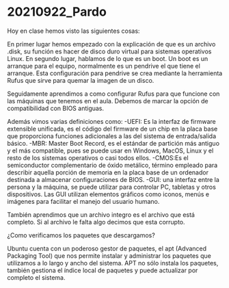 ﻿# 20210922_Pardo
Hoy en clase hemos visto las siguientes cosas:

En primer lugar hemos empezado con la explicación de que es un archivo .disk, su función es hacer de disco duro virtual para 
sistemas operativos Linux. En segundo lugar, hablamos de lo que es un boot. Un boot es un arranque para el equipo, normalmente es
un pendrive el que tiene el arranque. Esta configuración para pendrive se crea mediante la herramienta Rufus que sirve para
quemar la imagen de un disco.

Seguidamente aprendimos a como configurar Rufus para que funcione con las máquinas que tenemos en el aula. Debemos de marcar la
opción de compatibilidad con BIOS antiguas.

Además vimos varias definiciones como:
-UEFI: Es la interfaz de firmware extensible unificada, es el código del firmware de un chip en la placa base que proporciona 
funciones adicionales a las del sistema de entrada/salida básico.
-MBR: Master Boot Record, es el estándar de partición más antiguo y el más compatible, pues se puede usar en Windows, MacOS, Linux 
y el resto de los sistemas operativos o casi todos ellos.
-CMOS:Es el semiconductor complementario de óxido metálico, término empleado para describir aquella porción de memoria en la 
placa base de un ordenador destinada a almacenar configuraciones de BIOS.
-GUI: una interfaz entre la persona y la máquina, se puede utilizar para controlar PC, tabletas y otros dispositivos. 
Las GUI utilizan elementos gráficos como iconos, menús e imágenes para facilitar el manejo del usuario humano.

También aprendimos que un archivo integro es el archivo que está completo. Si al archivo le falta algo decimos que esta corrupto.

¿Como verificamos los paquetes que descargamos?

Ubuntu cuenta con un poderoso gestor de paquetes, el apt (Advanced Packaging Tool) que nos permite instalar y 
administrar los paquetes que utilizamos a lo largo y ancho del sistema. APT no sólo instala los paquetes, también gestiona 
el índice local de paquetes y puede actualizar por completo el sistema.

